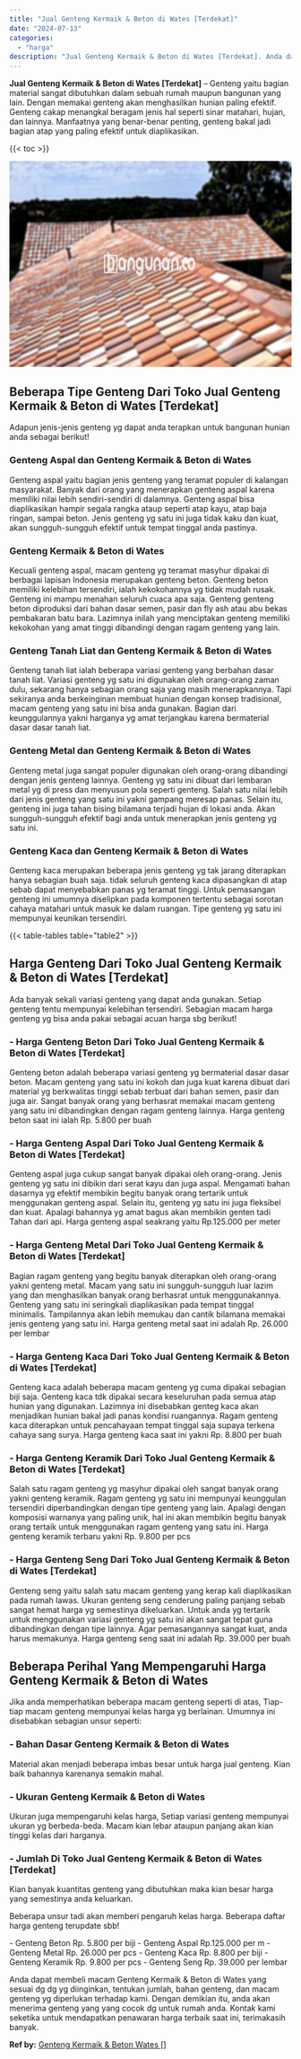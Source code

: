 ```yaml
---
title: "Jual Genteng Kermaik & Beton di Wates [Terdekat]"
date: "2024-07-13"
categories: 
  - "harga"
description: "Jual Genteng Kermaik & Beton di Wates [Terdekat]. Anda dapat membeli macam Genteng Kermaik & Beton di Wates yang sesuai dg dg yg diinginkan, tentukan jumlah,..."
---
```


**Jual Genteng Kermaik & Beton di Wates \[Terdekat\]** – Genteng yaitu bagian material sangat dibutuhkan dalam sebuah rumah maupun bangunan yang lain. Dengan memakai genteng akan menghasilkan hunian paling efektif. Genteng cakap menangkal beragam jenis hal seperti sinar matahari, hujan, dan lainnya. Manfaatnya yang benar-benar penting, genteng bakal jadi bagian atap yang paling efektif untuk diaplikasikan.

{{< toc >}}

![Jual Genteng Kermaik & Beton di Wates [Terdekat]](/images/genteng-minimalis-murah04.png)

## Beberapa Tipe Genteng Dari Toko Jual Genteng Kermaik & Beton di Wates \[Terdekat\]

Adapun jenis-jenis genteng yg dapat anda terapkan untuk bangunan hunian anda sebagai berikut!

### Genteng Aspal dan Genteng Kermaik & Beton di Wates

Genteng aspal yaitu bagian jenis genteng yang teramat populer di kalangan masyarakat. Banyak dari orang yang menerapkan genteng aspal karena memiliki nilai lebih sendiri-sendiri di dalamnya. Genteng aspal bisa diaplikasikan hampir segala rangka ataup seperti atap kayu, atap baja ringan, sampai beton. Jenis genteng yg satu ini juga tidak kaku dan kuat, akan sungguh-sungguh efektif untuk tempat tinggal anda pastinya.

### Genteng Kermaik & Beton di Wates

Kecuali genteng aspal, macam genteng yg teramat masyhur dipakai di berbagai lapisan Indonesia merupakan genteng beton. Genteng beton memiliki kelebihan tersendiri, ialah kekokohannya yg tidak mudah rusak. Genteng ini mampu menahan seluruh cuaca apa saja. Genteng genteng beton diproduksi dari bahan dasar semen, pasir dan fly ash atau abu bekas pembakaran batu bara. Lazimnya inilah yang menciptakan genteng memiliki kekokohan yang amat tinggi dibandingi dengan ragam genteng yang lain.

### Genteng Tanah Liat dan Genteng Kermaik & Beton di Wates

Genteng tanah liat ialah beberapa variasi genteng yang berbahan dasar tanah liat. Variasi genteng yg satu ini digunakan oleh orang-orang zaman dulu, sekarang hanya sebagian orang saja yang masih menerapkannya. Tapi sekiranya anda berkeinginan membuat hunian dengan konsep tradisional, macam genteng yang satu ini bisa anda gunakan. Bagian dari keunggulannya yakni harganya yg amat terjangkau karena bermaterial dasar dasar tanah liat.

### Genteng Metal dan Genteng Kermaik & Beton di Wates

Genteng metal juga sangat populer digunakan oleh orang-orang dibandingi dengan jenis genteng lainnya. Genteng yg satu ini dibuat dari lembaran metal yg di press dan menyusun pola seperti genteng. Salah satu nilai lebih dari jenis genteng yang satu ini yakni gampang meresap panas. Selain itu, genteng ini juga tahan bising bilamana terjadi hujan di lokasi anda. Akan sungguh-sungguh efektif bagi anda untuk menerapkan jenis genteng yg satu ini.

### Genteng Kaca dan Genteng Kermaik & Beton di Wates

Genteng kaca merupakan beberapa jenis genteng yg tak jarang diterapkan hanya sebagian buah saja. tidak seluruh genteng kaca dipasangkan di atap sebab dapat menyebabkan panas yg teramat tinggi. Untuk pemasangan genteng ini umumnya diselipkan pada komponen tertentu sebagai sorotan cahaya matahari untuk masuk ke dalam ruangan. Tipe genteng yg satu ini mempunyai keunikan tersendiri.

{{< table-tables table="table2" >}}

## Harga Genteng Dari Toko Jual Genteng Kermaik & Beton di Wates \[Terdekat\]

Ada banyak sekali variasi genteng yang dapat anda gunakan. Setiap genteng tentu mempunyai kelebihan tersendiri. Sebagian macam harga genteng yg bisa anda pakai sebagai acuan harga sbg berikut!

### \- Harga Genteng Beton Dari Toko Jual Genteng Kermaik & Beton di Wates \[Terdekat\]

Genteng beton adalah beberapa variasi genteng yg bermaterial dasar dasar beton. Macam genteng yang satu ini kokoh dan juga kuat karena dibuat dari material yg berkwalitas tinggi sebab terbuat dari bahan semen, pasir dan juga air. Sangat banyak orang yang berhasrat memakai macam genteng yang satu ini dibandingkan dengan ragam genteng lainnya. Harga genteng beton saat ini ialah Rp. 5.800 per buah

### \- Harga Genteng Aspal Dari Toko Jual Genteng Kermaik & Beton di Wates \[Terdekat\]

Genteng aspal juga cukup sangat banyak dipakai oleh orang-orang. Jenis genteng yg satu ini dibikin dari serat kayu dan juga aspal. Mengamati bahan dasarnya yg efektif membikin begitu banyak orang tertarik untuk menggunakan genteng aspal. Selain itu, genteng yg satu ini juga fleksibel dan kuat. Apalagi bahannya yg amat bagus akan membikin genten tadi Tahan dari api. Harga genteng aspal seakrang yaitu Rp.125.000 per meter

### \- Harga Genteng Metal Dari Toko Jual Genteng Kermaik & Beton di Wates \[Terdekat\]

Bagian ragam genteng yang begitu banyak diterapkan oleh orang-orang yakni genteng metal. Macam yang satu ini sungguh-sungguh luar lazim yang dan menghasilkan banyak orang berhasrat untuk menggunakannya. Genteng yang satu ini seringkali diaplikasikan pada tempat tinggal minimalis. Tampilannya akan lebih memukau dan cantik bilamana memakai jenis genteng yang satu ini. Harga genteng metal saat ini adalah Rp. 26.000 per lembar

### \- Harga Genteng Kaca Dari Toko Jual Genteng Kermaik & Beton di Wates \[Terdekat\]

Genteng kaca adalah beberapa macam genteng yg cuma dipakai sebagian biji saja. Genteng kaca tdk dipakai secara keseluruhan pada semua atap hunian yang digunakan. Lazimnya ini disebabkan genteg kaca akan menjadikan hunian bakal jadi panas kondisi ruangannya. Ragam genteng kaca diterapkan untuk pencahayaan tempat tinggal saja supaya terkena cahaya sang surya. Harga genteng kaca saat ini yakni Rp. 8.800 per buah

### \- Harga Genteng Keramik Dari Toko Jual Genteng Kermaik & Beton di Wates \[Terdekat\]

Salah satu ragam genteng yg masyhur dipakai oleh sangat banyak orang yakni genteng keramik. Ragam genteng yg satu ini mempunyai keunggulan tersendiri diperbandingkan dengan tipe genteng yang lain. Apalagi dengan komposisi warnanya yang paling unik, hal ini akan membikin begitu banyak orang tertaik untuk menggunakan ragam genteng yang satu ini. Harga genteng keramik terbaru yakni Rp. 9.800 per pcs

### \- Harga Genteng Seng Dari Toko Jual Genteng Kermaik & Beton di Wates \[Terdekat\]

Genteng seng yaitu salah satu macam genteng yang kerap kali diaplikasikan pada rumah lawas. Ukuran genteng seng cenderung paling panjang sebab sangat hemat harga yg semestinya dikeluarkan. Untuk anda yg tertarik untuk menggunakan variasi genteng yg satu ini akan sangat tepat guna dibandingkan dengan tipe lainnya. Agar pemasangannya sangat kuat, anda harus memakunya. Harga genteng seng saat ini adalah Rp. 39.000 per buah

## Beberapa Perihal Yang Mempengaruhi Harga Genteng Kermaik & Beton di Wates

Jika anda memperhatikan beberapa macam genteng seperti di atas, Tiap-tiap macam genteng mempunyai kelas harga yg berlainan. Umumnya ini disebabkan sebagian unsur seperti:

### \- Bahan Dasar Genteng Kermaik & Beton di Wates

Material akan menjadi beberapa imbas besar untuk harga jual genteng. Kian baik bahannya karenanya semakin mahal.

### \- Ukuran Genteng Kermaik & Beton di Wates

Ukuran juga mempengaruhi kelas harga, Setiap variasi genteng mempunyai ukuran yg berbeda-beda. Macam kian lebar ataupun panjang akan kian tinggi kelas dari harganya.

### \- Jumlah Di Toko Jual Genteng Kermaik & Beton di Wates \[Terdekat\]

Kian banyak kuantitas genteng yang dibutuhkan maka kian besar harga yang semestinya anda keluarkan.

Beberapa unsur tadi akan memberi pengaruh kelas harga. Beberapa daftar harga genteng terupdate sbb!

\- Genteng Beton Rp. 5.800 per biji - Genteng Aspal Rp.125.000 per m - Genteng Metal Rp. 26.000 per pcs - Genteng Kaca Rp. 8.800 per biji - Genteng Keramik Rp. 9.800 per pcs - Genteng Seng Rp. 39.000 per lembar

Anda dapat membeli macam Genteng Kermaik & Beton di Wates yang sesuai dg dg yg diinginkan, tentukan jumlah, bahan genteng, dan macam genteng yg diperlukan terhadap kami. Dengan demikian itu, anda akan menerima genteng yang yang cocok dg untuk rumah anda. Kontak kami seketika untuk mendapatkan penawaran harga terbaik saat ini, terimakasih banyak.

**Ref by:**  [Genteng Kermaik & Beton  Wates []](https://id.wikipedia.org/wiki/Genteng)
